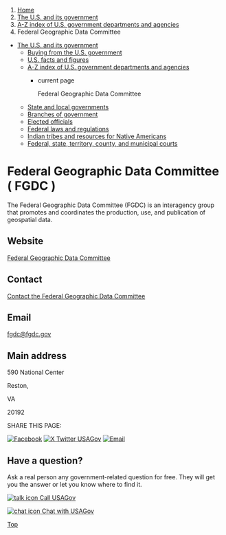 1. [Home](/)
2. [The U.S. and its government](/about-the-us)
3. [A-Z index of U.S. government departments and agencies](/agency-index)
4. Federal Geographic Data Committee

* [The U.S. and its government](/about-the-us)
  + [Buying from the U.S. government](/buy-from-government)
  + [U.S. facts and figures](/facts-figures)
  + [A-Z index of U.S. government departments and agencies](/agency-index)
    - current page

      Federal Geographic Data Committee
  + [State and local governments](/state-local-governments)
  + [Branches of government](/branches-of-government)
  + [Elected officials](/elected-officials)
  + [Federal laws and regulations](/laws-and-regulations)
  + [Indian tribes and resources for Native Americans](/tribes)
  + [Federal, state, territory, county, and municipal courts](/courts)

Federal Geographic Data Committee
( FGDC )
==========================================

The Federal Geographic Data Committee (FGDC) is an interagency group that promotes and coordinates the production, use, and publication of geospatial data.

Website
-------

[Federal Geographic Data Committee](http://www.fgdc.gov/)

Contact
-------

[Contact the Federal Geographic Data Committee](https://www.fgdc.gov/aboutus)

Email
-----

[fgdc@fgdc.gov](mailto:fgdc@fgdc.gov)

Main address
------------

590 National Center
  

Reston,

VA

20192

SHARE THIS PAGE:

[![Facebook](/themes/custom/usagov/images/social-media-icons/Facebook_Icon.svg)](https://www.facebook.com/sharer/sharer.php?u=https://www.usa.gov/agencies/federal-geographic-data-committee&v=3)
[![X Twitter USAGov](/themes/custom/usagov/images/social-media-icons/X_Twitter_Icon.svg?version=2)](https://twitter.com/intent/tweet?source=webclient&text=https://www.usa.gov/agencies/federal-geographic-data-committee)
[![Email](/themes/custom/usagov/images/social-media-icons/Email_Icon.svg?version=2)](mailto:?subject=https://www.usa.gov/agencies/federal-geographic-data-committee)

Have a question?
----------------

Ask a real person any government-related question for free. They will get you the answer or let you know where to find it.

[![talk icon](/themes/custom/usagov/images/ICONS_talk.png)
Call USAGov](/phone)

[![chat icon](/themes/custom/usagov/images/ICONS_chat.png)
Chat with USAGov](/chat)

[Top](#main-content)